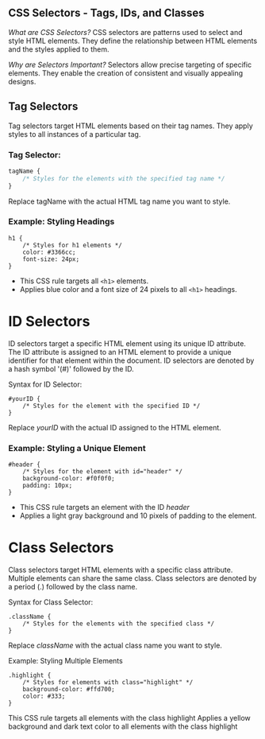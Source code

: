 
## CSS Selectors - Tags, IDs, and Classes

*What are CSS Selectors?*
CSS selectors are patterns used to select and style HTML elements.
They define the relationship between HTML elements and the styles applied to them.

*Why are Selectors Important?*
Selectors allow precise targeting of specific elements.
They enable the creation of consistent and visually appealing designs.

## Tag Selectors
Tag selectors target HTML elements based on their tag names. They apply styles to all instances of a particular tag.

### Tag Selector:
```CSS
tagName {
    /* Styles for the elements with the specified tag name */
}
```
Replace tagName with the actual HTML tag name you want to style.

### Example: Styling Headings

```
h1 { 
    /* Styles for h1 elements */ 
    color: #3366cc; 
    font-size: 24px; 
}
```

* This CSS rule targets all `<h1>` elements.
* Applies blue color and a font size of 24 pixels to all `<h1>` headings.

# ID Selectors
ID selectors target a specific HTML element using its unique ID attribute. The ID attribute is assigned to an HTML element to provide a unique identifier for that element within the document. ID selectors are denoted by a hash symbol '(#)' followed by the ID.

Syntax for ID Selector:
```
#yourID {
    /* Styles for the element with the specified ID */
}
```

Replace *yourID* with the actual ID assigned to the HTML element.

### Example: Styling a Unique Element
```
#header {
    /* Styles for the element with id="header" */ 
    background-color: #f0f0f0; 
    padding: 10px; 
}
```

* This CSS rule targets an element with the ID *header*
* Applies a light gray background and 10 pixels of padding to the element.

# Class Selectors
Class selectors target HTML elements with a specific class attribute. Multiple elements can share the same class. Class selectors are denoted by a period (.) followed by the class name.

Syntax for Class Selector:
```
.className {
    /* Styles for the elements with the specified class */
}
```
Replace *className* with the actual class name you want to style.

Example: Styling Multiple Elements
```
.highlight { 
    /* Styles for elements with class="highlight" */
    background-color: #ffd700; 
    color: #333; 
}
```
This CSS rule targets all elements with the class highlight
Applies a yellow background and dark text color to all elements with the class highlight
